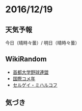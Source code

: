# 2016/12/19

## 天気予報

今日（晴時々曇）/ 明日（晴時々曇）

## WikiRandom

* [首都大学野球連盟](https://ja.wikipedia.org/wiki/%E9%A6%96%E9%83%BD%E5%A4%A7%E5%AD%A6%E9%87%8E%E7%90%83%E9%80%A3%E7%9B%9F)
* [国際コメ年](https://ja.wikipedia.org/wiki/%E5%9B%BD%E9%9A%9B%E3%82%B3%E3%83%A1%E5%B9%B4)
* [セルゲイ・ミハルコフ](https://ja.wikipedia.org/wiki/%E3%82%BB%E3%83%AB%E3%82%B2%E3%82%A4%E3%83%BB%E3%83%9F%E3%83%8F%E3%83%AB%E3%82%B3%E3%83%95)

## 気づき

